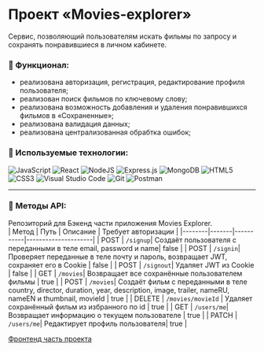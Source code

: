 # Проект «Movies-explorer»

Сервис, позволяющий пользователям искать фильмы по запросу и сохранять понравившиеся в личном кабинете.

### 🔧 Функционал:
-  реализована авторизация, регистрация, редактирование профиля пользователя;
-  реализован поиск фильмов по ключевому слову;
-  реализована возможность добавления и удаления понравившихся фильмов в «Сохраненные»;
-  реализована валидация данных;
-  реализована централизованная обрабтка ошибок;

### 🔧 Используемые технологии:

<img alt="JavaScript" src="https://img.shields.io/badge/javascript-%23323330.svg?&style=for-the-badge&logo=javascript&logoColor=%23F7DF1E"/> <img alt="React" src="https://img.shields.io/badge/react-%2320232a.svg?&style=for-the-badge&logo=react&logoColor=%2361DAFB"/> <img alt="NodeJS" src="https://img.shields.io/badge/node.js-%2343853D.svg?&style=for-the-badge&logo=node.js&logoColor=white"/> <img alt="Express.js" src="https://img.shields.io/badge/express.js-%23404d59.svg?&style=for-the-badge"/> <img alt="MongoDB" src ="https://img.shields.io/badge/MongoDB-%234ea94b.svg?&style=for-the-badge&logo=mongodb&logoColor=white"/> <img alt="HTML5" src="https://img.shields.io/badge/html5-%23E34F26.svg?&style=for-the-badge&logo=html5&logoColor=white"/> <img alt="CSS3" src="https://img.shields.io/badge/css3-%231572B6.svg?&style=for-the-badge&logo=css3&logoColor=white"/>
<img alt="Visual Studio Code" src="https://img.shields.io/badge/VisualStudioCode-0078d7.svg?&style=for-the-badge&logo=visual-studio-code&logoColor=white"/> <img alt="Git" src="https://img.shields.io/badge/git-%23F05033.svg?&style=for-the-badge&logo=git&logoColor=white"/> <img alt="Postman" src="https://img.shields.io/badge/Postman-FF6C37?style=for-the-badge&logo=postman&logoColor=red" /> 
____

### 🔧 Методы API:
Репозиторий для  Бэкенд части приложения Movies Explorer. </br>
| Метод  | Путь  | Описание | Требует авторизации |
|--------|-------|-----------|---------------------|
|  POST  | `/signup`| Cоздаёт пользователя с переданными в теле email, password и name|  false |
|  POST  | `/signin`| Проверяет переданные в теле почту и пароль, возвращает JWT,  сохраняет его в Cookie  |  false |
|  POST  | `/signout`| Удаляет JWT из Cookie  |  false |
|   GET  | `/movies`| Возвращает все сохранённые пользователем фильмы |  true  |
|  POST  | `/movies`| Создаёт фильм с переданными в теле country, director, duration, year, description, image, trailer, nameRU, nameEN и thumbnail, movieId  | true |
| DELETE | `/movies/movieId` | Удаляет сохранённый фильм из избранного по id  | true |
|   GET  | `/users/me`| Возвращает информацию о текущем пользователе |  true  |
|  PATCH | `/users/me`| Редактирует профиль пользователя|  true  |



[Фронтенд часть проекта](https://github.com/Anel1da/movies-explorer-frontend/)
